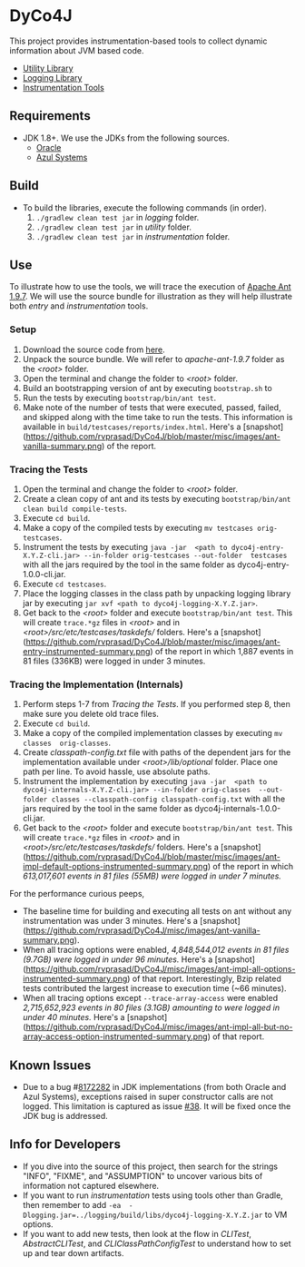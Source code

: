 # DyCo4J

This project provides instrumentation-based tools to collect dynamic information
about JVM based code.
 - [Utility Library](https://github.com/rvprasad/DyCo4J/tree/master/utility)
 - [Logging Library](https://github.com/rvprasad/DyCo4J/tree/master/logging)
 - [Instrumentation Tools](https://github.com/rvprasad/DyCo4J/tree/master/instrumentation)
 

## Requirements
- JDK 1.8+. We use the JDKs from the following sources.
  - [Oracle](http://www.oracle.com/technetwork/java/javase/%20downloads/index.html)
  - [Azul Systems](https://www.azul.com/products/zulu/)


## Build 
- To build the libraries, execute the following commands (in order).
    1. `./gradlew clean test jar` in _logging_ folder.
    2. `./gradlew clean test jar` in _utility_ folder.
    3. `./gradlew clean test jar` in _instrumentation_ folder.
    

## Use

To illustrate how to use the tools, we will trace the execution of 
[Apache Ant 1.9.7](http://ant.apache.org/).  We will use the source bundle for 
illustration as they will help illustrate both _entry_ and _instrumentation_ 
tools.

### Setup
1. Download the source code from [here](http://ant.apache.org/srcdownload.cgi).
2. Unpack the source bundle.  We will refer to _apache-ant-1.9.7_ folder as the 
   _\<root>_ folder.
3. Open the terminal and change the folder to _\<root>_ folder.
4. Build an bootstrapping version of ant by executing `bootstrap.sh` to 
5. Run the tests by executing `bootstrap/bin/ant test`.
6. Make note of the number of tests that were executed, passed, failed, and 
   skipped along with the time take to run the tests.  This information is
   available in `build/testcases/reports/index.html`.  Here's a [snapshot]
   (https://github.com/rvprasad/DyCo4J/blob/master/misc/images/ant-vanilla-summary.png)
   of the report.

### Tracing the Tests
1. Open the terminal and change the folder to _\<root>_ folder.
2. Create a clean copy of ant and its tests by executing 
   `bootstrap/bin/ant clean build compile-tests`.
3. Execute `cd build`.
4. Make a copy of the compiled tests by executing `mv testcases orig-testcases`.
5. Instrument the tests by executing `java -jar 
   <path to dyco4j-entry-X.Y.Z-cli.jar> --in-folder orig-testcases --out-folder 
   testcases` with all the jars required by the tool in the same folder as 
   dyco4j-entry-1.0.0-cli.jar.
6. Execute `cd testcases`.
7. Place the logging classes in the class path by unpacking logging library jar
   by executing `jar xvf <path to dyco4j-logging-X.Y.Z.jar>`.
8. Get back to the _\<root>_ folder and execute `bootstrap/bin/ant test`.  This
   will create `trace.*gz` files in _\<root>_ and in 
   _\<root>/src/etc/testcases/taskdefs/_ folders.  Here's a [snapshot]
   (https://github.com/rvprasad/DyCo4J/blob/master/misc/images/ant-entry-instrumented-summary.png)
   of the report in which 1,887 events in 81 files (336KB) were logged in under 
   3 minutes.
   
### Tracing the Implementation (Internals)
1. Perform steps 1-7 from _Tracing the Tests_.  If you performed step 8, then 
   make sure you delete old trace files.
2. Execute `cd build`.
3. Make a copy of the compiled implementation classes by executing `mv classes 
   orig-classes`.
4. Create _classpath-config.txt_ file with paths of the dependent jars for the 
   implementation available under _\<root>/lib/optional_ folder.  Place one 
   path per line.  To avoid hassle, use absolute paths.
5. Instrument the implementation by executing `java -jar 
   <path to dyco4j-internals-X.Y.Z-cli.jar> --in-folder orig-classes 
   --out-folder classes --classpath-config classpath-config.txt` 
   with all the jars required by the tool in the same folder as 
   dyco4j-internals-1.0.0-cli.jar.
6. Get back to the _\<root>_ folder and execute `bootstrap/bin/ant test`.  This
   will create `trace.*gz` files in _\<root>_ and in 
   _\<root>/src/etc/testcases/taskdefs/_ folders.  Here's a [snapshot]
   (https://github.com/rvprasad/DyCo4J/blob/master/misc/images/ant-impl-default-options-instrumented-summary.png)
   of the report in which _613,017,601 events in 81 files (55MB)
   were logged in under 7 minutes._

For the performance curious peeps, 
 - The baseline time for building and executing all tests on ant without any 
   instrumentation was under 3 minutes. Here's a [snapshot] 
   (https://github.com/rvprasad/DyCo4J/misc/images/ant-vanilla-summary.png).
 - When all tracing options were enabled, _4,848,544,012 events in 81 files 
   (9.7GB) were logged in under 96 minutes._ Here's a [snapshot]
   (https://github.com/rvprasad/DyCo4J/misc/images/ant-impl-all-options-instrumented-summary.png) 
   of that report.  Interestingly, Bzip related tests contributed the largest 
   increase to execution time (~66 minutes).
 - When all tracing options except `--trace-array-access` were enabled 
   _2,715,652,923 events in 80 files (3.1GB) amounting to  were logged in 
   under 40 minutes._ Here's a [snapshot]
   (https://github.com/rvprasad/DyCo4J/misc/images/ant-impl-all-but-no-array-access-option-instrumented-summary.png) 
   of that report. 


## Known Issues
 - Due to a bug #[8172282](http://bugs.java.com/bugdatabase/view_bug.do?bug_id=JDK-8172282)
   in JDK implementations (from both Oracle and Azul Systems), exceptions 
   raised in super constructor calls are not logged.  This limitation is 
   captured as issue [#38](https://github.com/rvprasad/DyCo4J/issues/38). It 
   will be fixed once the JDK bug is addressed.


## Info for Developers
 - If you dive into the source of this project, then search for the strings 
   "INFO", "FIXME", and "ASSUMPTION" to uncover various bits of information not 
   captured elsewhere.
 - If you want to run _instrumentation_ tests using tools other than Gradle,
   then remember to add `-ea 
   -Dlogging.jar=../logging/build/libs/dyco4j-logging-X.Y.Z.jar` to VM 
   options.
 - If you want to add new tests, then look at the flow in _CLITest_,
   _AbstractCLITest_, and _CLIClassPathConfigTest_ to understand how to set up
   and tear down artifacts.  
